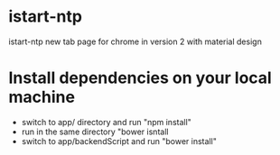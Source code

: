 # istart-ntp
istart-ntp new tab page for chrome in version 2 with material design



# Install dependencies on your local machine

* switch to app/ directory and run "npm install"
* run in the same directory "bower isntall
* switch to app/backendScript and run "bower install"

